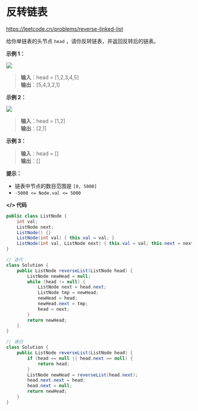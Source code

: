 # 反转链表

https://leetcode.cn/problems/reverse-linked-list

给你单链表的头节点 `head` ，请你反转链表，并返回反转后的链表。

**示例 1：**

![](https://assets.leetcode.com/uploads/2021/02/19/rev1ex1.jpg)

> **输入**：head = [1,2,3,4,5]<br>
**输出**：[5,4,3,2,1]

**示例 2：**

![](https://assets.leetcode.com/uploads/2021/02/19/rev1ex2.jpg)

> **输入**：head = [1,2]<br>
**输出**：[2,1]

**示例 3：**

> **输入**：head = []<br>
**输出**：[]

**提示：**

- 链表中节点的数目范围是 `[0, 5000]`
- `-5000 <= Node.val <= 5000`

**</> 代码**

```java
public class ListNode {
    int val;
    ListNode next;
    ListNode() {}
    ListNode(int val) { this.val = val; }
    ListNode(int val, ListNode next) { this.val = val; this.next = next; }
}

// 迭代
class Solution {
    public ListNode reverseList(ListNode head) {
        ListNode newHead = null;
        while (head != null) {
            ListNode next = head.next;
            ListNode tmp = newHead;
            newHead = head;
            newHead.next = tmp;
            head = next;
        }
        return newHead;
    }
}

// 递归
class Solution {
    public ListNode reverseList(ListNode head) {
        if (head == null || head.next == null) {
            return head;
        }
        ListNode newHead = reverseList(head.next);
        head.next.next = head;
        head.next = null;
        return newHead;
    }
}
```
